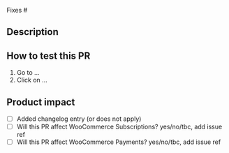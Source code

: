 Fixes #

## Description

<!--
Write a brief summary about this PR. 
- Why is this change needed? 
- What does this change do? 
- Were there other solutions you considered? 
- Why did you choose to pursue this solution? 
- Describe any trade-offs you might have had to make.
-->

<!--
Questions for PR author:
- How can this code break?
- What are we doing to make sure this code doesn't break?
-->

<!--
Images or gifs: Include before and after screenshots or gifs/videos as appropriate.
-->

## How to test this PR

<!--
Testing instructions: How should this be tested and how can a reviewer test the end-user functionality? Are there known issues that you plan to address in a future PR? Are there any side effects that readers should be aware of?
Use the testing instructions from the linked issue as a starting point.
-->

<!--
Add as many details as possible to help others reproduce the issue and test the fix.
"Before / After" screenshots can also be very helpful when the change is visual.
-->

1. Go to …
2. Click on …

## Product impact
<!-- What products will this PR ship in? -->

- [ ] Added changelog entry (or does not apply)
- [ ] Will this PR affect WooCommerce Subscriptions? yes/no/tbc, add issue ref
- [ ] Will this PR affect WooCommerce Payments? yes/no/tbc, add issue ref
